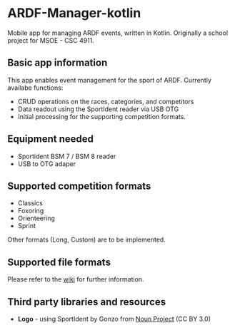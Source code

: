 # ARDF-Manager-kotlin
Mobile app for managing ARDF events, written in Kotlin.
Originally a school project for MSOE - CSC 4911.

## Basic app information
This app enables event management for the sport of ARDF. 
Currently availabe functions:
 - CRUD operations on the races, categories, and competitors
 - Data readout using the SportIdent reader via USB OTG
 - Initial processing for the supporting competition formats.

## Equipment needed
- Sportident BSM 7 / BSM 8 reader
- USB to OTG adaper

## Supported competition formats
- Classics
- Foxoring
- Orienteering
- Sprint

Other formats (Long, Custom) are to be implemented.

## Supported file formats
Please refer to the [wiki](https://github.com/kolskypavel/ARDF-Manager_mobile/wiki/Data-formats) for further information.

## Third party libraries and resources
 - **Logo** - using SportIdent by Gonzo from <a href="https://thenounproject.com/browse/icons/term/sportident/" target="_blank" title="SportIdent Icons">Noun Project</a> (CC BY 3.0)
